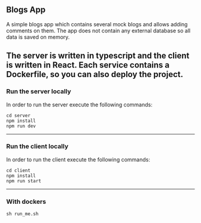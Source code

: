 ## Blogs App
A simple blogs app which contains several mock blogs and allows adding comments on them.
The app does not contain any external database so all data is saved on memory.

The server is written in typescript and the client is written in React.
Each service contains a Dockerfile, so you can also deploy the project.
---


### Run the server locally
In order to run the server execute the following commands:
```
cd server
npm install
npm run dev
```
---

### Run the client locally
In order to run the client execute the following commands:
```
cd client
npm install
npm run start
```
---
### With dockers
```
sh run_me.sh
```

